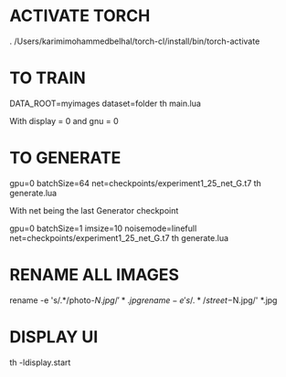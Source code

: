# ACTIVATE TORCH
. /Users/karimimohammedbelhal/torch-cl/install/bin/torch-activate

# TO TRAIN
DATA_ROOT=myimages dataset=folder th main.lua

With display = 0 and gnu = 0

# TO GENERATE
gpu=0 batchSize=64 net=checkpoints/experiment1_25_net_G.t7 th generate.lua

With net being the last Generator checkpoint


gpu=0 batchSize=1 imsize=10 noisemode=linefull net=checkpoints/experiment1_25_net_G.t7 th generate.lua


# RENAME ALL IMAGES

rename -e 's/.*/photo-$N.jpg/' *.jpg
rename -e 's/.*/street-$N.jpg/' *.jpg

# DISPLAY UI
th -ldisplay.start